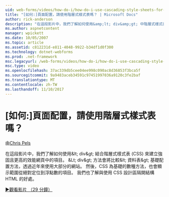 ```yaml
---
uid: web-forms/videos/how-do-i/how-do-i-use-cascading-style-sheets-for-web-page-layout
title: "[如何:]頁面配置，請使用階層式樣式表嗎？ | Microsoft Docs"
author: rick-anderson
description: "在這段影片中，我們了解如何使用&amp;lt; div&amp;gt; 中階層式樣式表 (CSS) 來建立 web p 強固且更高的效能結合項目..."
ms.author: aspnetcontent
manager: wpickett
ms.date: 10/05/2007
ms.topic: article
ms.assetid: c812231d-e811-4048-9922-b34df1d0f300
ms.technology: dotnet-webforms
ms.prod: .net-framework
msc.legacyurl: /web-forms/videos/how-do-i/how-do-i-use-cascading-style-sheets-for-web-page-layout
msc.type: video
ms.openlocfilehash: 37ac339db5cee04ee998c090ac8d36853f3bca5f
ms.sourcegitcommit: 9a9483aceb34591c97451997036a9120c3fe2baf
ms.translationtype: MT
ms.contentlocale: zh-TW
ms.lasthandoff: 11/10/2017
---
```

<a name="how-do-i-use-cascading-style-sheets-for-web-page-layout"></a>[如何:]頁面配置，請使用階層式樣式表嗎？
====================
由[Chris Pels](https://twitter.com/chrispels)

在這段影片中，我們了解如何使用&amp;lt; div&amp;gt; 結合階層式樣式表 (CSS) 來建立強固且更高的效能網頁中的項目。 &amp;Lt; div&amp;gt; 方法會將比較&amp;lt; 資料表&amp;gt; 基礎配置方法，透過近年來使用大部分的網站。 然後，CSS 為基礎的數種方法，也會顯示範圍從絕對定位到浮點數的項目。 我們也了解與使用 CSS 設計區隔開結構 HTML 的好處。

[&#9654;觀看影片 （29 分鐘）](https://channel9.msdn.com/Blogs/ASP-NET-Site-Videos/how-do-i-use-cascading-style-sheets-for-web-page-layout)
